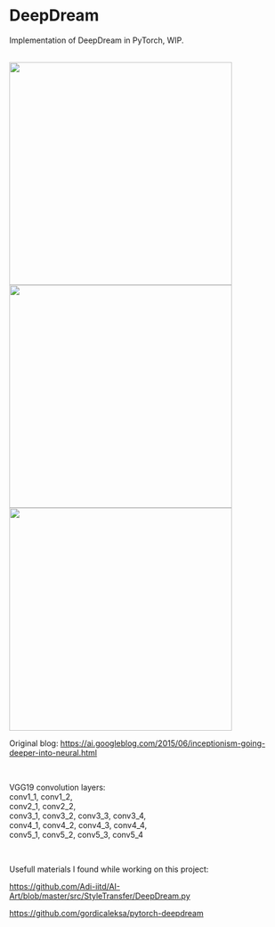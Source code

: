 # DeepDream

Implementation of DeepDream in PyTorch, WIP.

<br>

<img src="https://github.com/andricmitrovic/DeepDream-PyTorch/blob/main/Input/starry_night.jpg" width="400">
<img src="https://github.com/andricmitrovic/DeepDream-PyTorch/blob/main/Beautiful_dreams/starry_night_vgg19_conv3_2.jpg" width="400">
<img src="https://github.com/andricmitrovic/DeepDream-PyTorch/blob/main/Beautiful_dreams/starry_night_vgg19_conv5_1.jpg" width="400">







Original blog: https://ai.googleblog.com/2015/06/inceptionism-going-deeper-into-neural.html

<br>

VGG19 convolution layers: \
conv1_1, conv1_2, \
conv2_1, conv2_2, \
conv3_1, conv3_2, conv3_3, conv3_4, \
conv4_1, conv4_2, conv4_3, conv4_4, \
conv5_1, conv5_2, conv5_3, conv5_4 


<br>

Usefull materials I found while working on this project:

https://github.com/Adi-iitd/AI-Art/blob/master/src/StyleTransfer/DeepDream.py

https://github.com/gordicaleksa/pytorch-deepdream
